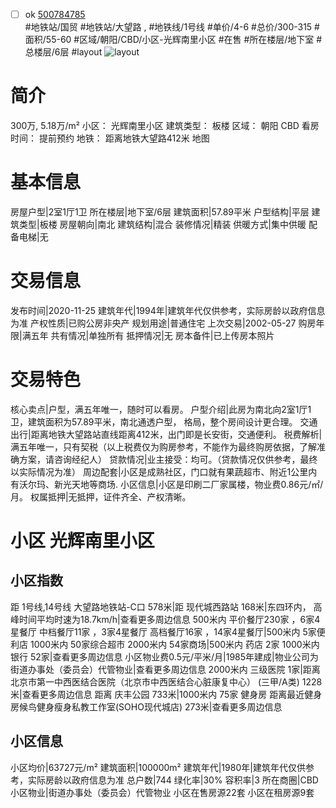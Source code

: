 - [ ] ok [500784785](https://bj.5i5j.com/ershoufang/500784785.html)  
 #地铁站/国贸 #地铁站/大望路 ,  #地铁线/1号线
#单价/4-6 #总价/300-315 #面积/55-60   #区域/朝阳/CBD/小区-光辉南里小区 #在售 #所在楼层/地下室 #总楼层/6层 #layout 
![layout](http://image2a.5i5j.com/scm/HOUSE_CUSTOMER/f13194c718664814bb8bb5c23f9d0593.jpg_P5.jpg) 
# 简介 
 300万,  5.18万/m² 
小区： 光辉南里小区
建筑类型： 板楼
区域： 朝阳 CBD
看房时间： 提前预约
地铁： 距离地铁大望路412米 地图
# 基本信息 
 房屋户型|2室1厅1卫
所在楼层|地下室/6层
建筑面积|57.89平米
户型结构|平层
建筑类型|板楼
房屋朝向|南北
建筑结构|混合
装修情况|精装
供暖方式|集中供暖
配备电梯|无
# 交易信息 
 发布时间|2020-11-25
建筑年代|1994年|建筑年代仅供参考，实际房龄以政府信息为准
产权性质|已购公房非央产
规划用途|普通住宅
上次交易|2002-05-27
购房年限|满五年
共有情况|单独所有
抵押情况|无
房本备件|已上传房本照片
# 交易特色 
 核心卖点|户型，满五年唯一，随时可以看房。
户型介绍|此房为南北向2室1厅1卫，建筑面积为57.89平米，南北通透户型，   格局，整个房间设计更合理。
交通出行|距离地铁大望路站直线距离412米，出门即是长安街，交通便利。
税费解析|满五年唯一，只有契税（以上税费仅为购房参考，不能作为最终购房依据，了解准确方案，请咨询经纪人）
贷款情况|业主接受：均可。（贷款情况仅供参考，最终以实际情况为准）
周边配套|小区是成熟社区，门口就有果蔬超市、附近1公里内有沃尔玛、新光天地等商场.
小区信息|小区是印刷二厂家属楼，物业费0.86元/㎡/月。
权属抵押|无抵押，证件齐全、产权清晰。
# 小区 光辉南里小区
## 小区指数 
 距 1号线,14号线 大望路地铁站-C口 578米|距 现代城西路站 168米|东四环内， 高峰时间平均时速为18.7km/h|查看更多周边信息
500米内 平价餐厅230家 ，6家4星餐厅
中档餐厅11家 ，3家4星餐厅
高档餐厅16家 ，14家4星餐厅|500米内 5家便利店
1000米内 50家综合超市
2000米内 54家商场|500米内 药店 2家
1000米内 银行 52家|查看更多周边信息
小区物业费0.5元/平米/月|1985年建成|物业公司为街道办事处（委员会）代管物业|查看更多周边信息
2000米内 三级医院 1家|距离 北京市第一中西医结合医院（北京市中西医结合心脏康复中心） (三甲/A类) 1228米|查看更多周边信息
距离 庆丰公园 733米|1000米内 75家 健身房
距离最近健身房候鸟健身瘦身私教工作室(SOHO现代城店) 273米|查看更多周边信息
## 小区信息 
 小区均价|63727元/m²
建筑面积|100000m²
建筑年代|1980年|建筑年代仅供参考，实际房龄以政府信息为准
总户数|744
绿化率|30%
容积率|3
所在商圈|CBD
小区物业|街道办事处（委员会）代管物业
小区在售房源22套
小区在租房源9套
